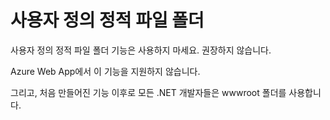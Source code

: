 ﻿# 사용자 정의 정적 파일 폴더

사용자 정의 정적 파일 폴더 기능은 사용하지 마세요. 권장하지 않습니다.

Azure Web App에서 이 기능을 지원하지 않습니다.

그리고, 처음 만들어진 기능 이후로 모든 .NET 개발자들은 wwwroot 폴더를 사용합니다.
